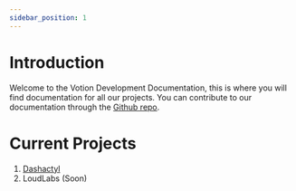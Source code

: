 ```yaml
---
sidebar_position: 1
---
```


# Introduction

Welcome to the Votion Development Documentation, this is where you will find documentation for all our projects. You can contribute to our documentation through the [Github repo](https://github.com/Votion-Development/documentation).

# Current Projects
1. [Dashactyl](https://docs.votion.dev/docs/Dashactyl/installation)
2. LoudLabs (Soon)
